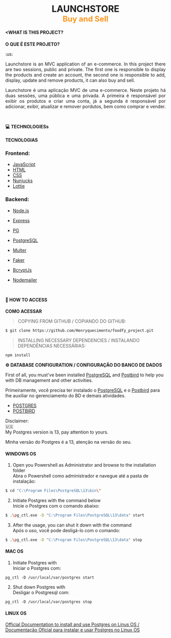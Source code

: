 
<h1 align="center"><strong>LAUNCHSTORE</br><span style="font-size: 24px; color: #fd951f">Buy and Sell</span></strong></h1>


**<WHAT IS THIS PROJECT?**
<h3 style="font-size: 14px">O QUE É ESTE PROJETO?</h3>
:us:
<p align="justify">
Launchstore is an MVC application of an e-commerce. In this project there are two sessions, public and private. The first one is responsible to display the products and create an account, the second one is responsible to add, display, update and remove products, it can also buy and sell.
</p>

<p align="justify">
Launchstore é uma aplicação MVC de uma e-commerce. Neste projeto há duas sessões, uma pública e uma privada. A primeira é responsável por exibir os produtos e criar uma conta, já a segunda é responsável por adicionar, exibir, atualizar e remover pordutos, bem como comprar e vender.
</p>

<p>&nbsp;</p>

**:computer: TECHNOLOGIESs**

<h3 style="font-size: 14px">TECNOLOGIAS</h3>

### Frontend:

- [JavaScript][javascript]
- [HTML][html]
- [CSS][css]
- [Nunjucks][njk]
- [Lottie][lottie]

### Backend:

- [Node.js][nodejs]
- [Express][express]
- [PG][pg]
- [PostgreSQL][postgresql]
- [Multer][multer]
- [Faker][faker]
- [BcryptJs][bcryptjs]
- [Nodemailer][nodemailer]

  <p>&nbsp;</p>

**:rocket: HOW TO ACCESS**

<h3 style="font-size: 14px">COMO ACESSAR</h3>

> COPYING FROM GITHUB / COPIANDO DO GITHUB:

```bash
$ git clone https://github.com/Henryquecimento/foodfy_project.git
```

> INSTALLING NECESSARY DEPENDENCIES / INSTALANDO DEPENDÊNCIAS NECESSÁRIAS:

```bash
npm install
```

**:gear: DATABASE CONFIGURATION / CONFIGURAÇÃO DO BANCO DE DADOS**

First of all, you must've been installed [PostgreSQL] and [Postbird][postbird] to help you with DB management and other activities.
</br>

Primeiramente, você precisa ter instalado o [PostgreSQL] e o [Postbird][postbird] para lhe auxiliar no gerenciamento do BD e demais atividades.

- <a href="https://www.postgresql.org/download/">POSTGRES</a>
- <a href="https://www.electronjs.org/apps/postbird">POSTBIRD</a>

Disclaimer: </br>
:us:
</br>
My Postgres version is 13, pay attention to yours.
</br>

Minha versão do Postgres é a 13, atenção na versão do seu.

#### WINDOWS OS

1. Open you Powershell as Administrator and browse to the installation folder
   </br>
   Abra o Powershell como administrador e navegue até a pasta de instalação:

```bash
$ cd "C:\Program Files\PostgreSQL\13\bin\"
```

2. Initiate Postgres with the command below
   </br>
   Inicie o Postgres com o comando abaixo:

```bash
$ .\pg_ctl.exe -D "C:\Program Files\PostgreSQL\13\data" start
```

3. After the usage, you can shut it down with the command
   </br>
   Após o uso, você pode desligá-lo com o comando:

```bash
$ .\pg_ctl.exe -D "C:\Program Files\PostgreSQL\13\data" stop
```

#### MAC OS

1. Initiate Postgres with
   </br>
   Iniciar o Postgres com:

```shell
pg_ctl -D /usr/local/var/postgres start
```

2. Shut down Postgres with
   </br>
   Desligar o Postgresql com:

```shell
pg_ctl -D /usr/local/var/postgres stop
```

#### LINUX OS

[ Official Documentation to install and use Postgres on Linus OS / Documentação Oficial para instalar e usar Postgres no Linux OS ][postgres-linux]













































[javascript]: https://developer.mozilla.org/pt-BR/docs/Web/JavaScript
[nodejs]: https://nodejs.org/en/
[express]: https://expressjs.com/pt-br/
[html]: https://developer.mozilla.org/pt-BR/docs/Web/HTML
[css]: https://developer.mozilla.org/pt-BR/docs/Web/CSS
[njk]: https://mozilla.github.io/nunjucks/
[postgresql]: https://www.enterprisedb.com/downloads/postgres-postgresql-downloads
[postgres-linux]: https://www.postgresql.org/download/linux/
[pg]: https://github.com/brianc/node-postgres/tree/master/packages/pg
[postbird]: https://www.electronjs.org/apps/postbird
[multer]: https://github.com/expressjs/multer
[lottie]: https://github.com/airbnb/lottie-web
[nodemailer]: https://nodemailer.com/about/
[bcryptjs]: https://www.npmjs.com/package/bcrypt
[faker]: https://github.com/marak/Faker.js/
[mailtrap]: https://mailtrap.io/